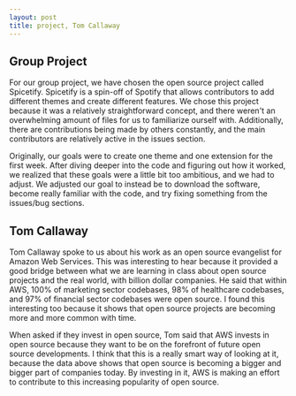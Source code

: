 ```yaml
---
layout: post
title: project, Tom Callaway
---
```


## Group Project


For our group project, we have chosen the open source project called Spicetify. Spicetify is a spin-off of Spotify that allows contributors to add different themes and create different features. We chose this project because it was a relatively straightforward concept, and there weren't an overwhelming amount of files for us to familiarize ourself with. Additionally, there are contributions being made by others constantly, and the main contributors are relatively active in the issues section. 

Originally, our goals were to create one theme and one extension for the first week. After diving deeper into the code and figuring out how it worked, we realized that these goals were a little bit too ambitious, and we had to adjust. We adjusted our goal to instead be to download the software, become really familiar with the code, and try fixing something from the issues/bug sections. 


## Tom Callaway

Tom Callaway spoke to us about his work as an open source evangelist for Amazon Web Services. This was interesting to hear because it provided a good bridge between what we are learning in class about open source projects and the real world, with billion dollar companies. He said that within AWS, 100% of marketing sector codebases, 98% of healthcare codebases, and 97% of financial sector codebases were open source. I found this interesting too because it shows that open source projects are becoming more and more common with time. 

When asked if they invest in open source, Tom said that AWS invests in open source because they want to be on the forefront of future open source developments. I think that this is a really smart way of looking at it, because the data above shows that open source is becoming a bigger and bigger part of companies today. By investing in it, AWS is making an effort to contribute to this increasing popularity of open source. 